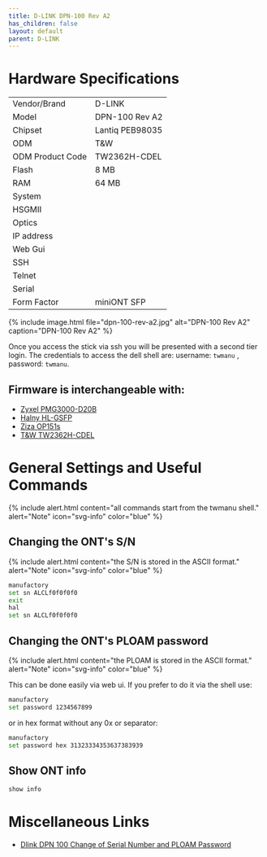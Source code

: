 ```yaml
---
title: D-LINK DPN-100 Rev A2
has_children: false
layout: default
parent: D-LINK
---
```


# Hardware Specifications

|                  |                 |
| ---------------- | --------------- |
| Vendor/Brand     | D-LINK          |
| Model            | DPN-100 Rev A2  |
| Chipset          | Lantiq PEB98035 |
| ODM              | T&W             |
| ODM Product Code | TW2362H-CDEL    |
| Flash            | 8 MB            |
| RAM              | 64 MB           |
| System           |                 |
| HSGMII           |                 |
| Optics           |                 |
| IP address       |                 |
| Web Gui          |                 |
| SSH              |                 |
| Telnet           |                 |
| Serial           |                 |
| Form Factor      | miniONT SFP     |

{% include image.html file="dpn-100-rev-a2.jpg"  alt="DPN-100 Rev A2" caption="DPN-100 Rev A2" %}


Once you access the stick via ssh you will be presented with a second tier login. The credentials to access the dell shell are: username: `twmanu` , password: `twmanu`.


## Firmware is interchangeable with:

- [Zyxel PMG3000-D20B](/ont-zyxel-pmg3000-d20b)
- [Halny HL-GSFP](/ont-halny-hl-gsfp)
- [Ziza OP151s](/ont-ziza-op151s)
- [T&W TW2362H-CDEL](/ont-t-w-tw2362h-cdel)

# General Settings and Useful Commands

{% include alert.html content="all commands start from the twmanu shell." alert="Note"  icon="svg-info" color="blue" %}

## Changing the ONT's S/N
{% include alert.html content="the S/N is stored in the ASCII format." alert="Note"  icon="svg-info" color="blue" %}

```sh
manufactory
set sn ALCLf0f0f0f0
exit
hal
set sn ALCLf0f0f0f0
```

## Changing the ONT's PLOAM password

{% include alert.html content="the PLOAM is stored in the ASCII format." alert="Note"  icon="svg-info" color="blue" %}

This can be done easily via web ui. If you prefer to do it via the shell use:
```sh
manufactory
set password 1234567899
```

or in hex format without any 0x or separator:
```sh
manufactory
set password hex 31323334353637383939
```

## Show ONT info
```sh
show info
```

# Miscellaneous Links

- [Dlink DPN 100 Change of Serial Number and PLOAM Password](https://www.youtube.com/watch?v=5hpMPJCpUaQ)



